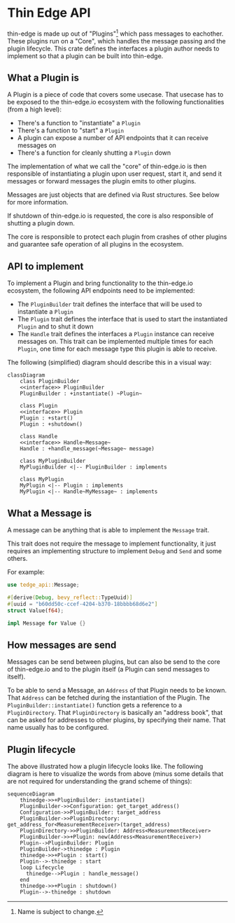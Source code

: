 # Thin Edge API

thin-edge is made up out of "Plugins"[^1] which pass messages to eachother.
These plugins run on a "Core", which handles the message passing and the plugin
lifecycle.
This crate defines the interfaces a plugin author needs to implement so that a
plugin can be built into thin-edge.


## What a Plugin is

A Plugin is a piece of code that covers some usecase. That usecase has to be
exposed to the thin-edge.io ecosystem with the following functionalities (from a
high level):

* There's a function to "instantiate" a `Plugin`
* There's a function to "start" a `Plugin`
* A plugin can expose a number of API endpoints that it can receive messages on
* There's a function for cleanly shutting a `Plugin` down

The implementation of what we call the "core" of thin-edge.io is then
responsible of instantiating a plugin upon user request, start it, and send it
messages or forward messages the plugin emits to other plugins.

Messages are just objects that are defined via Rust structures. See below for
more information.

If shutdown of thin-edge.io is requested, the core is also responsible of
shutting a plugin down.

The core is responsible to protect each plugin from crashes of other plugins and
guarantee safe operation of all plugins in the ecosystem.


## API to implement

To implement a Plugin and bring functionality to the thin-edge.io ecosystem,
the following API endpoints need to be implemented:

* The `PluginBuilder` trait defines the interface that will be used to
  instantiate a `Plugin`
* The `Plugin` trait defines the interface that is used to start the
  instantiated `Plugin` and to shut it down
* The `Handle` trait defines the interfaces a `Plugin` instance can receive
  messages on. This trait can be implemented multiple times for each `Plugin`,
  one time for each message type this plugin is able to receive.

The following (simplified) diagram should describe this in a visual way:

<!--
the "aquamarine" crate does not yet support rendering this in rustdoc.
See: https://github.com/mersinvald/aquamarine/issues/19
-->
```mermaid
classDiagram
    class PluginBuilder
    <<interface>> PluginBuilder
    PluginBuilder : +instantiate() ~Plugin~

    class Plugin
    <<interface>> Plugin
    Plugin : +start()
    Plugin : +shutdown()

    class Handle
    <<interface>> Handle~Message~
    Handle : +handle_message(~Message~ message)

    class MyPluginBuilder
    MyPluginBuilder <|-- PluginBuilder : implements

    class MyPlugin
    MyPlugin <|-- Plugin : implements
    MyPlugin <|-- Handle~MyMessage~ : implements
```

## What a Message is

A message can be anything that is able to implement the `Message` trait.

This trait does not require the message to implement functionality, it just
requires an implementing structure to implement `Debug` and `Send` and some
others.

For example:

```rust
use tedge_api::Message;

#[derive(Debug, bevy_reflect::TypeUuid)]
#[uuid = "b60dd50c-ccef-4204-b370-18bbbb68d6e2"]
struct Value(f64);

impl Message for Value {}
```

## How messages are send

Messages can be send between plugins, but can also be send to the core of
thin-edge.io and to the plugin itself (a Plugin can send messages to itself).

To be able to send a Message, an `Address` of that Plugin needs to be known.
That `Address` can be fetched during the instantiation of the Plugin. The
`PluginBuilder::instantiate()` function gets a reference to a `PluginDirectory`.
That `PluginDirectory` is basically an "address book", that can be asked for
addresses to other plugins, by specifying their name.
That name usually has to be configured.


## Plugin lifecycle

The above illustrated how a plugin lifecycle looks like. The following diagram
is here to visualize the words from above (minus some details that are not
required for understanding the grand scheme of things):

```mermaid
sequenceDiagram
    thinedge->>+PluginBuilder: instantiate()
    PluginBuilder->>Configuration: get_target_address()
    Configuration->>PluginBuilder: target_address
    PluginBuilder->>PluginDirectory: get_address_for<MeasurementReceiver>(target_address)
    PluginDirectory->>PluginBuilder: Address<MeasurementReceiver>
    PluginBuilder->>+Plugin: new(Address<MeasurementReceiver>)
    Plugin-->PluginBuilder: Plugin
    PluginBuilder->thinedge : Plugin
    thinedge->>+Plugin : start()
    Plugin-->-thinedge : start
    loop Lifecycle
      thinedge-->Plugin : handle_message()
    end
    thinedge->>+Plugin : shutdown()
    Plugin-->-thinedge : shutdown
```


[^1]: Name is subject to change.

